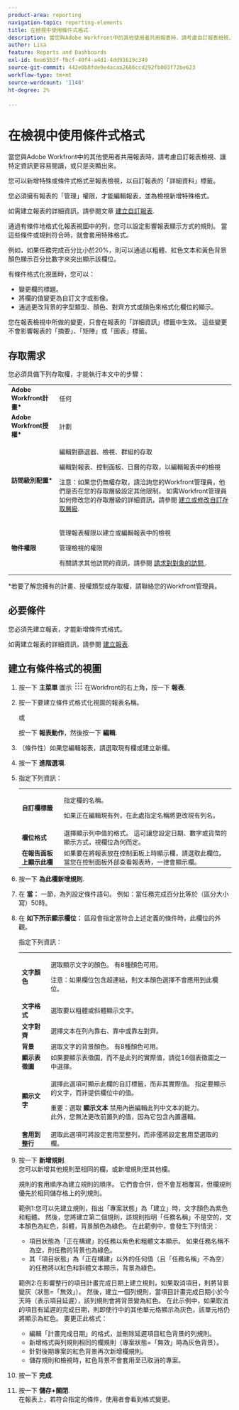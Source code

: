```yaml
---
product-area: reporting
navigation-topic: reporting-elements
title: 在檢視中使用條件式格式
description: 當您與Adobe Workfront中的其他使用者共用報表時，請考慮自訂報表檢視、讓特定資訊更容易閱讀，或只是突顯出來。
author: Lisa
feature: Reports and Dashboards
exl-id: 0ea65b3f-fbcf-40f4-a4d1-4dd91619c349
source-git-commit: 442e0b8fde9e4acaa2686ccd292fb003f72be623
workflow-type: tm+mt
source-wordcount: '1148'
ht-degree: 2%

---
```


# 在檢視中使用條件式格式

當您與Adobe Workfront中的其他使用者共用報表時，請考慮自訂報表檢視、讓特定資訊更容易閱讀，或只是突顯出來。

您可以新增特殊或條件式格式至報表檢視，以自訂報表的「詳細資料」標籤。

您必須擁有報表的「管理」權限，才能編輯報表，並為檢視新增特殊格式。

如需建立報表的詳細資訊，請參閱文章 [建立自訂報表](../../../reports-and-dashboards/reports/creating-and-managing-reports/create-custom-report.md).

通過有條件地格式化報表視圖中的列，您可以設定影響報表顯示方式的規則。 當這些條件或規則符合時，就會套用特殊格式。

例如，如果任務完成百分比小於20%，則可以通過以粗體、紅色文本和黃色背景顏色顯示百分比數字來突出顯示該欄位。

有條件格式化視圖時，您可以：

* 變更欄的標題。
* 將欄的值變更為自訂文字或影像。
* 通過更改背景的字型類型、顏色、對齊方式或顏色來格式化欄位的顯示。

您在報表檢視中所做的變更，只會在報表的「詳細資訊」標籤中生效。 這些變更不會影響報表的「摘要」、「矩陣」或「圖表」標籤。

## 存取需求

您必須具備下列存取權，才能執行本文中的步驟：

<table style="table-layout:auto"> 
 <col> 
 <col> 
 <tbody> 
  <tr> 
   <td role="rowheader"><strong>Adobe Workfront計畫*</strong></td> 
   <td> <p>任何</p> </td> 
  </tr> 
  <tr> 
   <td role="rowheader"><strong>Adobe Workfront授權*</strong></td> 
   <td> <p>計劃 </p> </td> 
  </tr> 
  <tr> 
   <td role="rowheader"><strong>訪問級別配置*</strong></td> 
   <td> <p>編輯對篩選器、檢視、群組的存取</p> <p>編輯對報表、控制面板、日曆的存取，以編輯報表中的檢視</p> <p>注意：如果您仍無權存取，請洽詢您的Workfront管理員，他們是否在您的存取層級設定其他限制。 如需Workfront管理員如何修改您的存取層級的詳細資訊，請參閱 <a href="../../../administration-and-setup/add-users/configure-and-grant-access/create-modify-access-levels.md" class="MCXref xref">建立或修改自訂存取層級</a>.</p> </td> 
  </tr> 
  <tr> 
   <td role="rowheader"><strong>物件權限</strong></td> 
   <td> <p>管理報表權限以建立或編輯報表中的檢視</p> <p>管理檢視的權限</p> <p>有關請求其他訪問的資訊，請參閱 <a href="../../../workfront-basics/grant-and-request-access-to-objects/request-access.md" class="MCXref xref">請求對對象的訪問 </a>.</p> </td> 
  </tr> 
 </tbody> 
</table>

&#42;若要了解您擁有的計畫、授權類型或存取權，請聯絡您的Workfront管理員。

## 必要條件

您必須先建立報表，才能新增條件式格式。

如需建立報表的詳細資訊，請參閱 [建立報表](../../../reports-and-dashboards/reports/creating-and-managing-reports/create-report.md).

## 建立有條件格式的視圖

1. 按一下 **主菜單** 圖示 ![](assets/main-menu-icon.png) 在Workfront的右上角，按一下 **報表**.

1. 按一下要建立條件式格式化視圖的報表名稱。

   或

   按一下 **報表動作**，然後按一下 **編輯**.

1. （條件性）如果您編輯報表，請選取現有欄或建立新欄。
1. 按一下 **進階選項**.

1. 指定下列資訊：

   <table style="table-layout:auto"> 
    <col> 
    <col> 
    <tbody> 
     <tr> 
      <td role="rowheader"><strong>自訂欄標籤</strong></td> 
      <td> <p>指定欄的名稱。</p> <p>如果正在編輯現有列，在此處指定名稱將更改現有列名。</p> </td> 
     </tr> 
     <tr> 
      <td role="rowheader"><strong>欄位格式</strong></td> 
      <td>選擇顯示列中值的格式。 這可讓您設定日期、數字或貨幣的顯示方式，視欄位為何而定。</td> 
     </tr> 
     <tr> 
      <td role="rowheader"><strong>在報告面板上顯示此欄</strong></td> 
      <td>如果要在將報表放在控制面板上時顯示欄，請選取此欄位。 當您在控制面板外部查看報表時，一律會顯示欄。</td> 
     </tr> 
    </tbody> 
   </table>

1. 按一下 **為此欄新增規則**.

   <!--
   <note type="note">
   You cannot apply conditional formatting to a User Team ID field. (NOTE: drafted this. Not sure why we have to single out just this one field?)
   </note>
   -->

1. 在 **當：** 一節，為列設定條件語句。 例如：當任務完成百分比等於（區分大小寫）50時。
1. 在 **如下所示顯示欄位：** 區段會指定當符合上述定義的條件時，此欄位的外觀。

   指定下列資訊：

   <table style="table-layout:auto"> 
    <col> 
    <col> 
    <tbody> 
     <tr> 
      <td role="rowheader"><strong>文字顏色</strong></td> 
      <td> <p>選取顯示文字的顏色。 有8種顏色可用。</p> <p>注意：如果欄位包含超連結，則文本顏色選擇不會應用到此欄位。</p> </td> 
     </tr> 
     <tr> 
      <td role="rowheader"><strong>文字格式</strong></td> 
      <td>選取要以粗體或斜體顯示文字。</td> 
     </tr> 
     <tr> 
      <td role="rowheader"><strong>文字對齊</strong></td> 
      <td>選擇文本在列內靠右、靠中或靠左對齊。</td> 
     </tr> 
     <tr> 
      <td role="rowheader"><strong>背景</strong></td> 
      <td>選取文字的背景顏色。 有8種顏色可用。</td> 
     </tr> 
     <tr> 
      <td role="rowheader"><strong>顯示表徵圖</strong></td> 
      <td>如果要顯示表徵圖，而不是此列的實際值，請從16個表徵圖之一中選擇。</td> 
     </tr> 
     <tr> 
      <td role="rowheader"><strong>顯示文字</strong></td> 
      <td> <p>選擇此選項可顯示此欄的自訂標籤，而非其實際值。 指定要顯示的文字，而非提供欄位中的值。</p> <p>重要：選取 <strong>顯示文本</strong> 禁用內嵌編輯此列中文本的能力。<br>此外，您無法更改前置列的值，因為它包含內置邏輯。</p> </td> 
     </tr> 
     <tr> 
      <td role="rowheader"><strong>套用到整行</strong></td> 
      <td>選取此選項可將設定套用至整列，而非僅將設定套用至選取的欄。</td> 
     </tr> 
    </tbody> 
   </table>

1. 按一下 **新增規則**.\
   您可以新增其他規則至相同的欄，或新增規則至其他欄。

   規則的套用順序為建立規則的順序。 它們會合併，但不會互相覆寫，但欄規則優先於相同儲存格上的列規則。

   範例1:您可以先建立規則，指出「專案狀態」為「建立」時，文字顏色為紫色和粗體。 然後，您將建立第二個規則，該規則指明「任務名稱」不是空的，文本顏色為紅色，斜體，背景顏色為綠色。 在此範例中，會發生下列情況：

   * 項目狀態為「正在構建」的任務以紫色和粗體文本顯示。 如果任務名稱不為空，則任務的背景也為綠色。
   * 其「項目狀態」為「正在構建」以外的任何值（且「任務名稱」不為空）的任務將以紅色和斜體文本顯示，背景為綠色。

   範例2:在影響整行的項目計畫完成日期上建立規則，如果取消項目，則將背景變灰（狀態=「無效」）。 然後，建立一個列規則，當項目計畫完成日期小於今天時（表示項目延遲），該列規則會將背景變為紅色。 在此示例中，如果取消的項目有延遲的完成日期，則即使行中的其他單元格顯示為灰色，該單元格仍將顯示為紅色。 要更正此格式：

   * 編輯「計畫完成日期」的格式，並刪除延遲項目紅色背景的列規則。
   * 新增格式與列規則相同的欄規則（專案狀態=「無效」時為灰色背景）。
   * 針對後期專案的紅色背景再次新增欄規則。
   * 儲存規則和檢視時，紅色背景不會套用至已取消的專案。


1. 按一下 **完成**.
1. 按一下 **儲存+關閉**.\
   在報表上，若符合指定的條件，使用者會看到格式變更。
